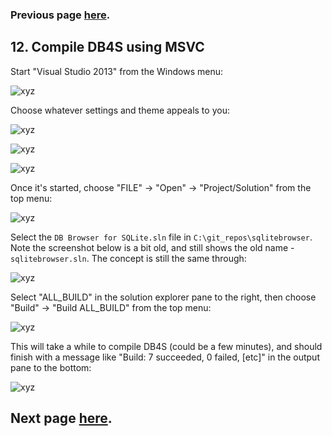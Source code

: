 ### Previous page [here](https://github.com/sqlitebrowser/sqlitebrowser/wiki/Win64-setup-—-Step-11-—-Generate-MSVC-solution-file).

## 12. Compile DB4S using MSVC

Start "Visual Studio 2013" from the Windows menu:

![xyz](https://github.com/sqlitebrowser/db4s-screenshots/raw/master/wiki/win64_install/12-compile_db4s/084.png)

Choose whatever settings and theme appeals to you:

![xyz](https://github.com/sqlitebrowser/db4s-screenshots/raw/master/wiki/win64_install/12-compile_db4s/007.png)

![xyz](https://github.com/sqlitebrowser/db4s-screenshots/raw/master/wiki/win64_install/12-compile_db4s/008.png)

![xyz](https://github.com/sqlitebrowser/db4s-screenshots/raw/master/wiki/win64_install/12-compile_db4s/009.png)

Once it's started, choose "FILE" → "Open" → "Project/Solution" from the top menu:

![xyz](https://github.com/sqlitebrowser/db4s-screenshots/raw/master/wiki/win64_install/12-compile_db4s/085.png)

Select the `DB Browser for SQLite.sln` file in `C:\git_repos\sqlitebrowser`.  Note the screenshot below is a bit old, and still shows the old name - `sqlitebrowser.sln`.  The concept is still the same through:

![xyz](https://github.com/sqlitebrowser/db4s-screenshots/raw/master/wiki/win64_install/12-compile_db4s/086.png)

Select "ALL_BUILD" in the solution explorer pane to the right, then choose "Build" →
"Build ALL_BUILD" from the top menu: 

![xyz](https://github.com/sqlitebrowser/db4s-screenshots/raw/master/wiki/win64_install/12-compile_db4s/087.png)

This will take a while to compile DB4S (could be a few minutes), and should finish with a message
like "Build: 7 succeeded, 0 failed, [etc]" in the output pane to the bottom:

![xyz](https://github.com/sqlitebrowser/db4s-screenshots/raw/master/wiki/win64_install/12-compile_db4s/088.png)

## Next page [here](https://github.com/sqlitebrowser/sqlitebrowser/wiki/Win64-setup-—-Step-13-—-Install-DB4S-locally).